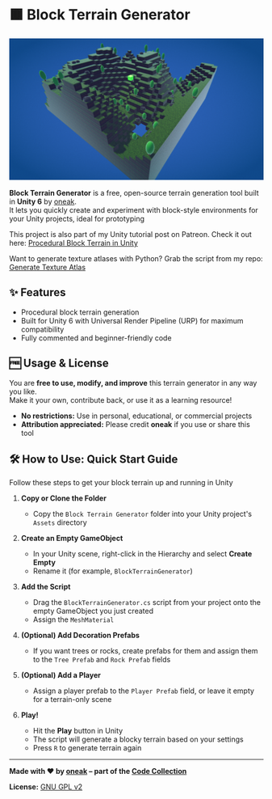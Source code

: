 # 🟫 Block Terrain Generator

![Screenshot](screenshot.png)

**Block Terrain Generator** is a free, open-source terrain generation tool built in **Unity 6** by [oneak](https://realmmadness.com/oneak).  
It lets you quickly create and experiment with block-style environments for your Unity projects, ideal for prototyping

This project is also part of my Unity tutorial post on Patreon. Check it out here: [Procedural Block Terrain in Unity](https://www.patreon.com/posts/procedural-block-132631336?utm_medium=clipboard_copy&utm_source=copyLink&utm_campaign=postshare_creator&utm_content=join_link)

Want to generate texture atlases with Python? Grab the script from my repo: [Generate Texture Atlas](https://github.com/oneak/Code-Collection/tree/main/Python/Generate%20Texture%20Atlas)

## ✨ Features
- Procedural block terrain generation
- Built for Unity 6 with Universal Render Pipeline (URP) for maximum compatibility
- Fully commented and beginner-friendly code

## 🆓 Usage & License

You are **free to use, modify, and improve** this terrain generator in any way you like.  
Make it your own, contribute back, or use it as a learning resource!

- **No restrictions:** Use in personal, educational, or commercial projects
- **Attribution appreciated:** Please credit **oneak** if you use or share this tool

## 🛠️ How to Use: Quick Start Guide

Follow these steps to get your block terrain up and running in Unity

1. **Copy or Clone the Folder**  
   - Copy the `Block Terrain Generator` folder into your Unity project's `Assets` directory

2. **Create an Empty GameObject**  
   - In your Unity scene, right-click in the Hierarchy and select **Create Empty** 
   - Rename it (for example, `BlockTerrainGenerator`)

3. **Add the Script**  
   - Drag the `BlockTerrainGenerator.cs` script from your project onto the empty GameObject you just created
   - Assign the `MeshMaterial`

6. **(Optional) Add Decoration Prefabs**  
   - If you want trees or rocks, create prefabs for them and assign them to the `Tree Prefab` and `Rock Prefab` fields

7. **(Optional) Add a Player**  
   - Assign a player prefab to the `Player Prefab` field, or leave it empty for a terrain-only scene

8. **Play!**  
   - Hit the **Play** button in Unity
   - The script will generate a blocky terrain based on your settings
   - Press `R` to generate terrain again

---

**Made with ❤️ by [oneak](https://realmmadness.com/oneak) – part of the [Code Collection](../../README.md)**

**License:** [GNU GPL v2](https://www.gnu.org/licenses/old-licenses/gpl-2.0.html)
